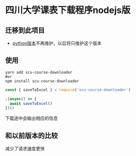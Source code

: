# 四川大学课表下载程序nodejs版
## 迁移到此项目
- [python版本](https://github.com/2239559319/courseDownload)不再维护，以后将只维护这个版本
## 使用
```shell
yarn add scu-course-downloader
#or
npm install scu-course-downloader
```
```javascript
const { saveToExcel } = require('scu-course-downloader')

;(async() => {
  await saveToExcel()
})()
```
下载途中会输出相应的信息
## 和以前版本的比较
减少了请求速度更快